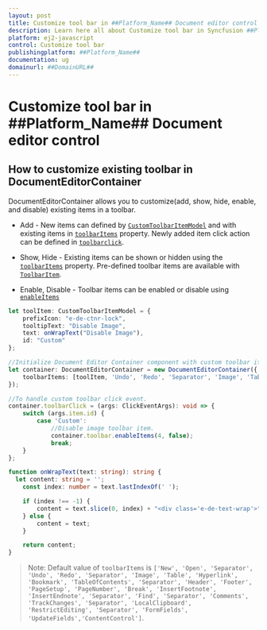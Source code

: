 ```yaml
---
layout: post
title: Customize tool bar in ##Platform_Name## Document editor control | Syncfusion
description: Learn here all about Customize tool bar in Syncfusion ##Platform_Name## Document editor control of Syncfusion Essential JS 2 and more.
platform: ej2-javascript
control: Customize tool bar 
publishingplatform: ##Platform_Name##
documentation: ug
domainurl: ##DomainURL##
---
```


# Customize tool bar in ##Platform_Name## Document editor control

## How to customize existing toolbar in DocumentEditorContainer

DocumentEditorContainer allows you to customize(add, show, hide, enable, and disable) existing items in a toolbar.

* Add - New items can defined by [`CustomToolbarItemModel`](../../api/document-editor/customToolbarItemModel/) and with existing items in [`toolbarItems`](../../api/document-editor-container/#toolbaritems) property. Newly added item click action can be defined in [`toolbarclick`](../../api/toolbar/clickEventArgs/).

* Show, Hide - Existing items can be shown or hidden using the [`toolbarItems`](../../api/document-editor-container/#toolbaritems) property. Pre-defined toolbar items are available with [`ToolbarItem`](../../api/document-editor/toolbarItem/).

* Enable, Disable -  Toolbar items can be enabled or disable using [`enableItems`](../../api/document-editor-container/toolbar/#enableItems)

```ts
let toolItem: CustomToolbarItemModel = {
    prefixIcon: "e-de-ctnr-lock",
    tooltipText: "Disable Image",
    text: onWrapText("Disable Image"),
    id: "Custom"
};

//Initialize Document Editor Container component with custom toolbar item.
let container: DocumentEditorContainer = new DocumentEditorContainer({
    toolbarItems: [toolItem, 'Undo', 'Redo', 'Separator', 'Image', 'Table', 'Hyperlink', 'Bookmark', 'TableOfContents', 'Separator', 'Header', 'Footer', 'PageSetup', 'PageNumber', 'Break', 'InsertFootnote', 'InsertEndnote', 'Separator', 'Find', 'Separator', 'Comments', 'TrackChanges', 'Separator', 'LocalClipboard', 'RestrictEditing', 'Separator', 'FormFields', 'UpdateFields','ContentControl']
});

//To handle custom toolbar click event.
container.toolbarClick = (args: ClickEventArgs): void => {
    switch (args.item.id) {
        case 'Custom':
            //Disable image toolbar item.
            container.toolbar.enableItems(4, false);
            break;
    }
};

function onWrapText(text: string): string {
  let content: string = '';
    const index: number = text.lastIndexOf(' ');

    if (index !== -1) {
        content = text.slice(0, index) + "<div class='e-de-text-wrap'>" + text.slice(index + 1) + "</div>";
    } else {
        content = text;
    }

    return content;
}
```

>Note: Default value of `toolbarItems` is `['New', 'Open', 'Separator', 'Undo', 'Redo', 'Separator', 'Image', 'Table', 'Hyperlink', 'Bookmark', 'TableOfContents', 'Separator', 'Header', 'Footer', 'PageSetup', 'PageNumber', 'Break', 'InsertFootnote', 'InsertEndnote', 'Separator', 'Find', 'Separator', 'Comments', 'TrackChanges', 'Separator', 'LocalClipboard', 'RestrictEditing', 'Separator', 'FormFields', 'UpdateFields','ContentControl']`.